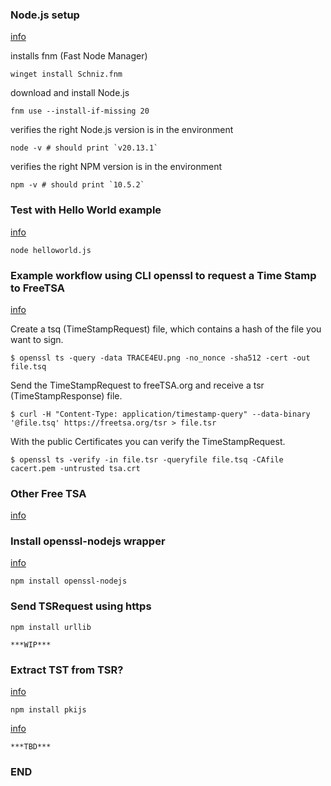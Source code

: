 
### Node.js setup

[info](https://nodejs.org/en/download/package-manager)

installs fnm (Fast Node Manager)

    winget install Schniz.fnm

download and install Node.js

    fnm use --install-if-missing 20

verifies the right Node.js version is in the environment

    node -v # should print `v20.13.1`

verifies the right NPM version is in the environment

    npm -v # should print `10.5.2`


### Test with Hello World example

[info](https://nodejs.org/en/learn/getting-started/introduction-to-nodejs)

    node helloworld.js


### Example workflow using CLI openssl to request a Time Stamp to FreeTSA

[info](https://freetsa.org/)

Create a tsq (TimeStampRequest) file, which contains a hash of the file you want to sign.

    $ openssl ts -query -data TRACE4EU.png -no_nonce -sha512 -cert -out file.tsq

Send the TimeStampRequest to freeTSA.org and receive a tsr (TimeStampResponse) file.

    $ curl -H "Content-Type: application/timestamp-query" --data-binary '@file.tsq' https://freetsa.org/tsr > file.tsr

With the public Certificates you can verify the TimeStampRequest.

    $ openssl ts -verify -in file.tsr -queryfile file.tsq -CAfile cacert.pem -untrusted tsa.crt

### Other Free TSA

[info](https://gist.github.com/Manouchehri/fd754e402d98430243455713efada710)


### Install openssl-nodejs wrapper

[info](https://www.npmjs.com/package/openssl-nodejs)

    npm install openssl-nodejs


### Send TSRequest using https

    npm install urllib

    ***WIP***


### Extract TST from TSR?

[info](https://github.com/PeculiarVentures/PKI.js)

    npm install pkijs

[info](https://github.com/PeculiarVentures/PKI.js/tree/master/examples/TSPRequestComplexExample)

    ***TBD***

### END
